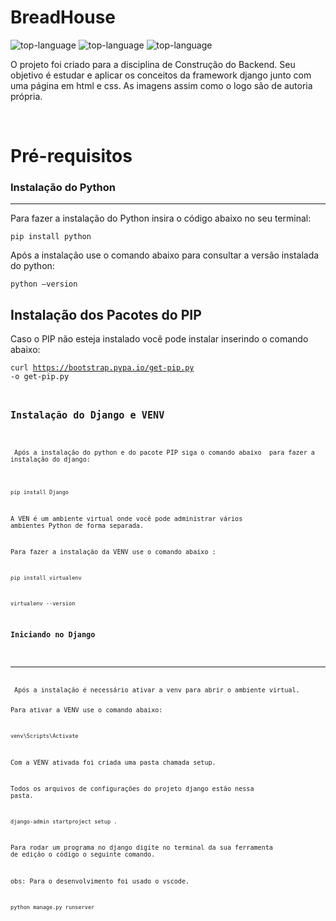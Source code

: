 <h1 align="left">BreadHouse</h1>

<p align="left" display="inline-block">

<img src="https://img.shields.io/badge/Python-000000?style=for-the-badge&logo=python&logoColor=green"  alt="top-language"/>
<img src="https://img.shields.io/badge/Django-000000?style=for-the-badge&logo=django&logoColor=green" alt="top-language"/>
<img src="https://img.shields.io/badge/HTML-000000?style=for-the-badge&logo=html5&logoColor=green" alt="top-language"/>
</p>
<p>O projeto foi criado para a disciplina de Construção do Backend. Seu objetivo é estudar e aplicar os conceitos da framework django junto com uma página em html e css. As imagens  assim como o logo são de autoria própria.</p>
<br> 
        
 <h1 align="left">Pré-requisitos</h1>

<h3 align="left">Instalação do Python</h3> 

---
<p>Para fazer a instalação do Python insira o código abaixo no seu terminal: 

<code>pip install python</code>

Após a instalação use o comando abaixo para consultar a versão instalada do python:  

<code>python –version</code></p>

<h2 align="left">Instalação dos Pacotes do PIP</h2>

<p>Caso o PIP não esteja instalado você pode instalar inserindo o comando abaixo: </p>

<code>curl https://bootstrap.pypa.io/get-pip.py -o get-pip.py<code>

<h2 align="left">Instalação do Django e VENV</h2>

<p> Após a instalação do python e do pacote PIP siga o comando abaixo  para fazer a instalação do django:</p>

 <code>pip install Django</code>

A  VEN é um ambiente virtual onde você pode administrar vários ambientes Python de forma separada. 
 
Para fazer a instalação da VENV use o comando abaixo : 

<code>pip install virtualenv</code>

<code>virtualenv --version</code></p>

<h3 align="left">Iniciando no Django</h3>

---
<p> Após a instalação é necessário ativar a venv para abrir o ambiente virtual. 

Para ativar a VENV use o comando abaixo: 

<code>venv\Scripts\Activate</code>

Com a VENV ativada foi criada uma pasta chamada setup.

Todos os  arquivos de  configurações do projeto django estão nessa pasta. 
 
<code>django-admin startproject setup .</code>

Para rodar um programa no django digite no terminal da  sua ferramenta de edição o código o seguinte comando.

obs: Para o desenvolvimento foi usado o vscode.

<code>python manage.py runserver</code>

</p>

